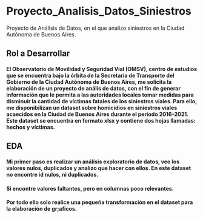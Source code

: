# Proyecto_Analisis_Datos_Siniestros
Proyecto de Análisis de Datos, en el que analizo siniestros en la Ciudad Autónoma de Buenos Aires.

## Rol a Desarrollar

#### El Observatorio de Movilidad y Seguridad Vial (OMSV), centro de estudios que se encuentra bajo la órbita de la Secretaría de Transporte del Gobierno de la Ciudad Autónoma de Buenos Aires, me solicita la elaboración de un proyecto de anális de datos, con el fin de generar información que le permita a las autoridades locales tomar medidas para disminuir la cantidad de víctimas fatales de los siniestros viales. Para ello, me disponibilizan un dataset sobre homicidios en siniestros viales acaecidos en la Ciudad de Buenos Aires durante el periodo 2016-2021. Este dataset se encuentra en formato xlsx y contiene dos hojas llamadas: hechos y víctimas. 


## EDA

#### Mi primer paso es realizar un análisis exploratorio de datos, veo los valores nulos, duplicados y analizo que hacer con ellos. En este dataset no encontre id nulos, ni duplicados. 
#### Si encontre valores faltantes, pero en columnas poco relevantes.
#### Por todo ello solo realice una pequeña transformación en el dataset para la elaboración de gr;aficos.

